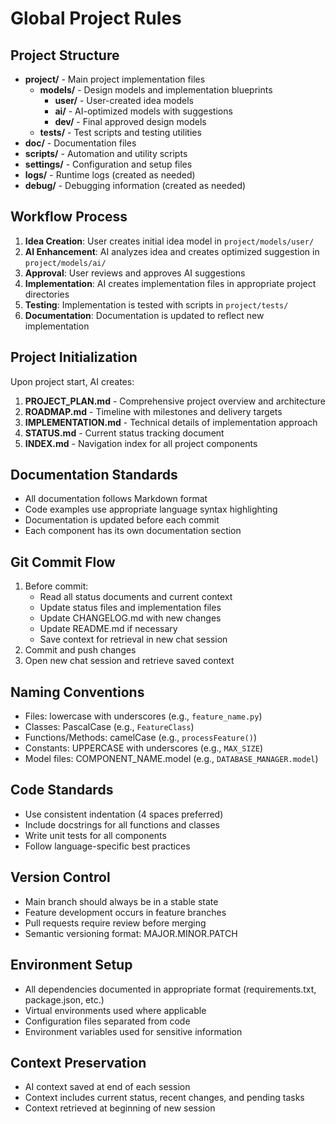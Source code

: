 # Global Project Rules

## Project Structure
- **project/** - Main project implementation files
  - **models/** - Design models and implementation blueprints
    - **user/** - User-created idea models
    - **ai/** - AI-optimized models with suggestions
    - **dev/** - Final approved design models
  - **tests/** - Test scripts and testing utilities
- **doc/** - Documentation files
- **scripts/** - Automation and utility scripts
- **settings/** - Configuration and setup files
- **logs/** - Runtime logs (created as needed)
- **debug/** - Debugging information (created as needed)

## Workflow Process
1. **Idea Creation**: User creates initial idea model in `project/models/user/`
2. **AI Enhancement**: AI analyzes idea and creates optimized suggestion in `project/models/ai/`
3. **Approval**: User reviews and approves AI suggestions
4. **Implementation**: AI creates implementation files in appropriate project directories
5. **Testing**: Implementation is tested with scripts in `project/tests/`
6. **Documentation**: Documentation is updated to reflect new implementation

## Project Initialization
Upon project start, AI creates:
1. **PROJECT_PLAN.md** - Comprehensive project overview and architecture
2. **ROADMAP.md** - Timeline with milestones and delivery targets
3. **IMPLEMENTATION.md** - Technical details of implementation approach
4. **STATUS.md** - Current status tracking document
5. **INDEX.md** - Navigation index for all project components

## Documentation Standards
- All documentation follows Markdown format
- Code examples use appropriate language syntax highlighting
- Documentation is updated before each commit
- Each component has its own documentation section

## Git Commit Flow
1. Before commit:
   - Read all status documents and current context
   - Update status files and implementation files
   - Update CHANGELOG.md with new changes
   - Update README.md if necessary
   - Save context for retrieval in new chat session
2. Commit and push changes
3. Open new chat session and retrieve saved context

## Naming Conventions
- Files: lowercase with underscores (e.g., `feature_name.py`)
- Classes: PascalCase (e.g., `FeatureClass`)
- Functions/Methods: camelCase (e.g., `processFeature()`)
- Constants: UPPERCASE with underscores (e.g., `MAX_SIZE`)
- Model files: COMPONENT_NAME.model (e.g., `DATABASE_MANAGER.model`)

## Code Standards
- Use consistent indentation (4 spaces preferred)
- Include docstrings for all functions and classes
- Write unit tests for all components
- Follow language-specific best practices

## Version Control
- Main branch should always be in a stable state
- Feature development occurs in feature branches
- Pull requests require review before merging
- Semantic versioning format: MAJOR.MINOR.PATCH

## Environment Setup
- All dependencies documented in appropriate format (requirements.txt, package.json, etc.)
- Virtual environments used where applicable
- Configuration files separated from code
- Environment variables used for sensitive information

## Context Preservation
- AI context saved at end of each session
- Context includes current status, recent changes, and pending tasks
- Context retrieved at beginning of new session 